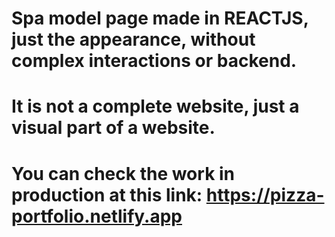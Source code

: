 # Spa model page made in REACTJS, just the appearance, without complex interactions or backend.
# It is not a complete website, just a visual part of a website.

# You can check the work in production at this link: https://pizza-portfolio.netlify.app
